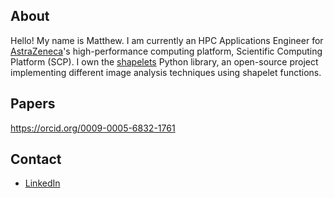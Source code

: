 ## About
Hello! My name is Matthew. I am currently an HPC Applications Engineer for [AstraZeneca](https://www.astrazeneca.ca/en)'s high-performance computing platform, Scientific Computing Platform (SCP). I own the [shapelets](https://github.com/uw-comphys/shapelets) Python library, an open-source project implementing different image analysis techniques using shapelet functions.

## Papers
https://orcid.org/0009-0005-6832-1761

## Contact
* [LinkedIn](https://linkedin.com/in/matthewtino)

